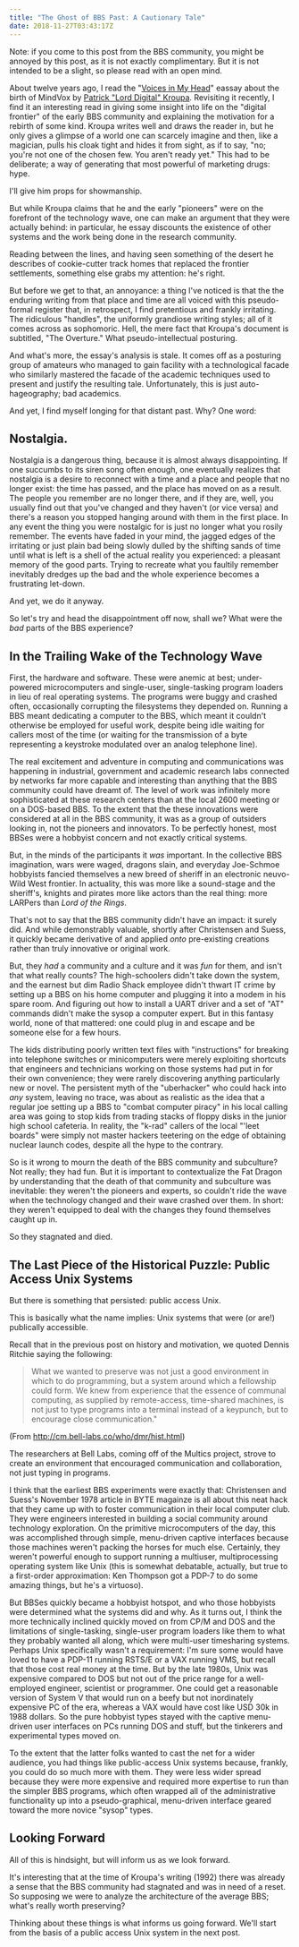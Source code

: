 ```yaml
---
title: "The Ghost of BBS Past: A Cautionary Tale"
date: 2018-11-27T03:43:17Z
---
```


Note: if you come to this post from the BBS community, you might
be annoyed by this post, as it is not exactly complimentary.  But it
is not intended to be a slight, so please read with an open mind.

About twelve years ago, I read the
"[Voices in My Head](http://textfiles.com/bbs/MINDVOX/voices.txt)"
eassay about the birth of MindVox by
[Patrick "Lord Digital" Kroupa](https://en.wikipedia.org/wiki/Patrick_K._Kroupa).
Revisiting it recently, I find it an interesting read in giving some
insight into life on the "digital frontier" of the early BBS
community and explaining the motivation for a rebirth of some kind.
Kroupa writes well and draws the reader in, but he only gives a
glimpse of a world one can scarcely imagine and then, like a
magician, pulls his cloak tight and hides it from sight, as if to
say, "no; you're not one of the chosen few.  You aren't ready yet."
This had to be deliberate; a way of generating that most powerful of
marketing drugs: hype.

I'll give him props for showmanship.

But while Kroupa claims that he and the early "pioneers" were on the
forefront of the technology wave, one can make an argument that they
were actually behind: in particular, he essay discounts the
existence of other systems and the work being done in the research
community.

Reading between the lines, and having seen something of the desert
he describes of cookie-cutter track homes that replaced the frontier
settlements, something else grabs my attention: he's right.

But before we get to that, an annoyance: a thing I've noticed is
that the the enduring writing from that place and time are all
voiced with this pseudo-formal register that, in retrospect, I find
pretentious and frankly irritating.  The ridiculous "handles", the
uniformly grandiose writing styles; all of it comes across as
sophomoric.  Hell, the mere fact that Kroupa's document is
subtitled, "The Overture."  What pseudo-intellectual posturing.

And what's more, the essay's analysis is stale.  It comes off as a
posturing group of amateurs who managed to gain facility with a
technological facade who similarly mastered the facade of the
academic techniques used to present and justify the resulting tale.
Unfortunately, this is just auto-hageography; bad academics.

And yet, I find myself longing for that distant past.  Why?  One
word:

## Nostalgia.

Nostalgia is a dangerous thing, because it is almost always
disappointing.  If one succumbs to its siren song often enough, one
eventually realizes that nostalgia is a desire to reconnect with a
time and a place and people that no longer exist: the time has
passed, and the place has moved on as a result.  The people you
remember are no longer there, and if they are, well, you usually
find out that you've changed and they haven't (or vice versa) and
there's a reason you stopped hanging around with them in the first
place.  In any event the thing you were nostalgic for is just no
longer what you rosily remember.  The events have faded in your
mind, the jagged edges of the irritating or just plain bad being
slowly dulled by the shifting sands of time until what is left is a
shell of the actual reality you experienced: a pleasant memory of
the good parts.  Trying to recreate what you faultily remember
inevitably dredges up the bad and the whole experience becomes a
frustrating let-down.

And yet, we do it anyway.

So let's try and head the disappointment off now, shall we?  What
were the _bad_ parts of the BBS experience?

## In the Trailing Wake of the Technology Wave

First, the hardware and software.  These were anemic at best;
under-powered microcomputers and single-user, single-tasking program
loaders in lieu of real operating systems.  The programs were buggy
and crashed often, occasionally corrupting the filesystems they
depended on.  Running a BBS meant dedicating a computer to the BBS,
which meant it couldn't otherwise be employed for useful work,
despite being idle waiting for callers most of the time (or waiting
for the transmission of a byte representing a keystroke modulated
over an analog telephone line).

The real excitement and adventure in computing and communications
was happening in industrial, government and academic research
labs connected by networks far more capable and interesting than
anything that the BBS community could have dreamt of.  The level
of work was infinitely more sophisticated at these research centers
than at the local 2600 meeting or on a DOS-based BBS.  To the extent
that the these innovations were considered at all in the BBS
community, it was as a group of outsiders looking in, not the
pioneers and innovators.  To be perfectly honest, most BBSes were a
hobbyist concern and not exactly critical systems.

But, in the minds of the participants it _was_ important.  In the
collective BBS imagination, wars were waged, dragons slain, and
everyday Joe-Schmoe hobbyists fancied themselves a new breed of
sheriff in an electronic neuvo-Wild West frontier.  In actuality,
this was more like a sound-stage and the sheriff's, knights and
pirates more like actors than the real thing: more LARPers than
_Lord of the Rings_.

That's not to say that the BBS community didn't have an impact:
it surely did.  And while demonstrably valuable, shortly after
Christensen and Suess, it quickly became derivative of and applied
_onto_ pre-existing creations rather than truly innovative or
original work.

But, they _had_ a community and a culture and it was _fun_
for them, and isn't that what really counts?  The high-schoolers
didn't take down the system, and the earnest but dim Radio Shack
employee didn't thwart IT crime by setting up a BBS on his home
computer and plugging it into a modem in his spare room.  And
figuring out how to install a UART driver and a set of "AT" commands
didn't make the sysop a computer expert.  But in this fantasy world,
none of that mattered: one could plug in and escape and be someone
else for a few hours.

The kids distributing poorly written text files with "instructions"
for breaking into telephone switches or minicomputers were merely
exploiting shortcuts that engineers and technicians working on those
systems had put in for their own convenience; they were rarely
discovering anything particularly new or novel.  The persistent myth
of the "uberhacker" who could hack into _any_ system, leaving no
trace, was about as realistic as the idea that a regular joe setting
up a BBS to "combat computer piracy" in his local calling area was
going to stop kids from trading stacks of floppy disks in the junior
high school cafeteria.  In reality, the "k-rad" callers of the local
"'leet boards" were simply not master hackers teetering on the edge
of obtaining nuclear launch codes, despite all the hype to the
contrary.

So is it wrong to mourn the death of the BBS community and
subculture?  Not really; they had fun.  But it is important to
contextualize the Fat Dragon by understanding that the death of
that community and subculture was inevitable: they weren't the
pioneers and experts, so couldn't ride the wave when the technology
changed and their wave crashed over them.  In short: they weren't
equipped to deal with the changes they found themselves caught up
in.

So they stagnated and died.

## The Last Piece of the Historical Puzzle: Public Access Unix Systems

But there is something that persisted: public access Unix.

This is basically what the name implies: Unix systems that were (or
are!) publically accessible.

Recall that in the previous post on history and motivation, we
quoted Dennis Ritchie saying the following:

>What we wanted to preserve was not just a good
>environment in which to do programming, but a system
>around which a fellowship could form.  We knew from
>experience that the essence of communal computing, as
>supplied by remote-access, time-shared machines, is
>not just to type programs into a terminal instead of
>a keypunch, but to encourage close communication."

(From http://cm.bell-labs.co/who/dmr/hist.html)

The researchers at Bell Labs, coming off of the Multics project,
strove to create an environment that encouraged communication and
collaboration, not just typing in programs.

I think that the earliest BBS experiments were exactly that:
Christensen and Suess's November 1978 article in BYTE magainze
is all about this neat hack that they came up with to foster
communication in their local computer club.  They were engineers
interested in building a social community around technology
exploration.  On the primitive microcomputers of the day, this
was accomplished through simple, menu-driven captive interfaces
because those machines weren't packing the horses for much else.
Certainly, they weren't powerful enough to support running a
multiuser, multiprocessing operating system like Unix (this is
somewhat debatable, actually, but true to a first-order
approximation: Ken Thompson got a PDP-7 to do some amazing
things, but he's a virtuoso).

But BBSes quickly became a hobbyist hotspot, and who those hobbyists
were determined what the systems did and why.  As it turns out, I
think the more technically inclined quickly moved on from CP/M and
DOS and the limitations of single-tasking, single-user program
loaders like them to what they probably wanted all along, which were
multi-user timesharing systems.  Perhaps Unix specifically wasn't a
requirement: I'm sure some would have loved to have a PDP-11 running
RSTS/E or a VAX running VMS, but recall that those cost real money
at the time.  But by the late 1980s, Unix was expensive compared to
DOS but not out of the price range for a well-employed engineer,
scientist or programmer.  One could get a reasonable version of
System V that would run on a beefy but not inordinately expensive PC
of the era, whereas a VAX would have cost like USD 30k in 1988
dollars.  So the pure hobbyist types stayed with the captive
menu-driven user interfaces on PCs running DOS and stuff, but the
tinkerers and experimental types moved on.

To the extent that the latter folks wanted to cast the net for a
wider audience, you had things like public-access Unix systems
because, frankly, you could do so much more with them.  They were
less wider spread because they were more expensive and required more
expertise to run than the simpler BBS programs, which often wrapped
all of the administrative functionality up into a pseudo-graphical,
menu-driven interface geared toward the more novice "sysop" types.

## Looking Forward

All of this is hindsight, but will inform us as we look forward.

It's interesting that at the time of Kroupa's writing (1992) there
was already a sense that the BBS community had stagnated and was in
need of a reset.  So supposing we were to analyze the architecture
of the average BBS; what's really worth preserving?

Thinking about these things is what informs us going forward.  We'll
start from the basis of a public access Unix system in the next
post.
